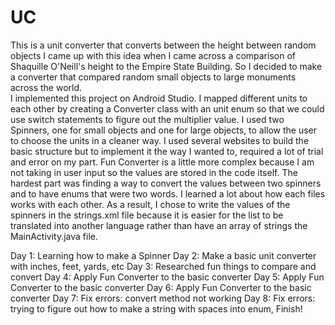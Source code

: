 # UC
This is a unit converter that converts between the height between random objects
  I came up with this idea when I came across a comparison of Shaquille O'Neill's height to the Empire State Building. So I decided to make a converter that compared random small objects to large monuments across the world.  
  I implemented this project on Android Studio. I mapped different units to each other by creating a Converter class with an unit enum so that we could use switch statements to figure out the multiplier value. I used two Spinners, one for small objects and one for large objects, to allow the user to choose the units in a cleaner way.
  I used several websites to build the basic structure but to implement it the way I wanted to, required a lot of trial and error on my part. Fun Converter is a little more complex because I am not taking in user input so the values are stored in the code itself. The hardest part was finding a way to convert the values between two spinners and to have enums that were two words. I learned a lot about how each files works with each other. As a result, I chose to write the values of the spinners in the strings.xml file because it is easier for the list to be translated into another language rather than have an array of strings the MainActivity.java file. 

Day 1: Learning how to make a Spinner
Day 2: Make a basic unit converter with inches, feet, yards, etc
Day 3: Researched fun things to compare and convert
Day 4: Apply Fun Converter to the basic converter
Day 5: Apply Fun Converter to the basic converter
Day 6: Apply Fun Converter to the basic converter
Day 7: Fix errors: convert method not working
Day 8: Fix errors: trying to figure out how to make a string with spaces into enum, Finish!
